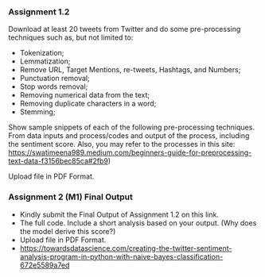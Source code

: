 ### Assignment 1.2
Download at least 20 tweets from Twitter and do some pre-processing techniques such as, but not limited to:
- Tokenization;
- Lemmatization;
- Remove URL, Target Mentions, re-tweets, Hashtags, and Numbers;
- Punctuation removal;
- Stop words removal;
- Removing numerical data from the text;
- Removing duplicate characters in a word;
- Stemming;

Show sample snippets of each of the following pre-processing techniques.
From data inputs and process/codes and output of the process, including the sentiment score.
Also, you may refer to the processes in this site: https://swatimeena989.medium.com/beginners-guide-for-preprocessing-text-data-f3156bec85ca#2fb9)

Upload file in PDF Format.

### Assignment 2 (M1) Final Output
- Kindly submit the Final Output of Assignment 1.2 on this link.
- The full code. Include a short analysis based on your output. (Why does the model derive this score?)
- Upload file in PDF Format.
- https://towardsdatascience.com/creating-the-twitter-sentiment-analysis-program-in-python-with-naive-bayes-classification-672e5589a7ed
